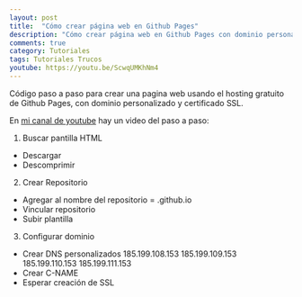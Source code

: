 ```yaml
---
layout: post
title:  "Cómo crear página web en Github Pages"
description: "Cómo crear página web en Github Pages con dominio personalizado"
comments: true
category: Tutoriales
tags: Tutoriales Trucos
youtube: https://youtu.be/ScwqUMKhNm4
---
```

Código paso a paso para crear una pagina web usando el hosting gratuito de Github Pages, con dominio personalizado y certificado SSL.

En <a target="_blank" href="{{ page.youtube }}">mi canal de youtube</a> hay un video del paso a paso:
 
1. Buscar pantilla HTML
- Descargar
- Descomprimir

2. Crear Repositorio
- Agregar al nombre del repositorio = .github.io
- Vincular repositorio
- Subir plantilla

3. Configurar dominio
- Crear DNS personalizados
185.199.108.153
185.199.109.153
185.199.110.153
185.199.111.153
- Crear C-NAME
- Esperar creación de SSL
